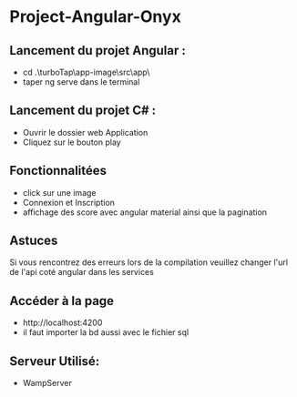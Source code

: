 # Project-Angular-Onyx
## Lancement du projet Angular :
- cd .\turboTap\app-image\src\app\
- taper ng serve dans le terminal
## Lancement du projet C# :
- Ouvrir le dossier web Application 
- Cliquez sur le bouton play 
## Fonctionnalitées
- click sur une image 
- Connexion et Inscription 
- affichage des score avec angular material ainsi que la pagination 
## Astuces
Si vous rencontrez des erreurs lors de la compilation veuillez changer l'url de l'api coté angular dans les services
## Accéder à la page 
- http://localhost:4200
- il faut importer la bd aussi avec le fichier sql 

##  Serveur Utilisé: 
- WampServer 